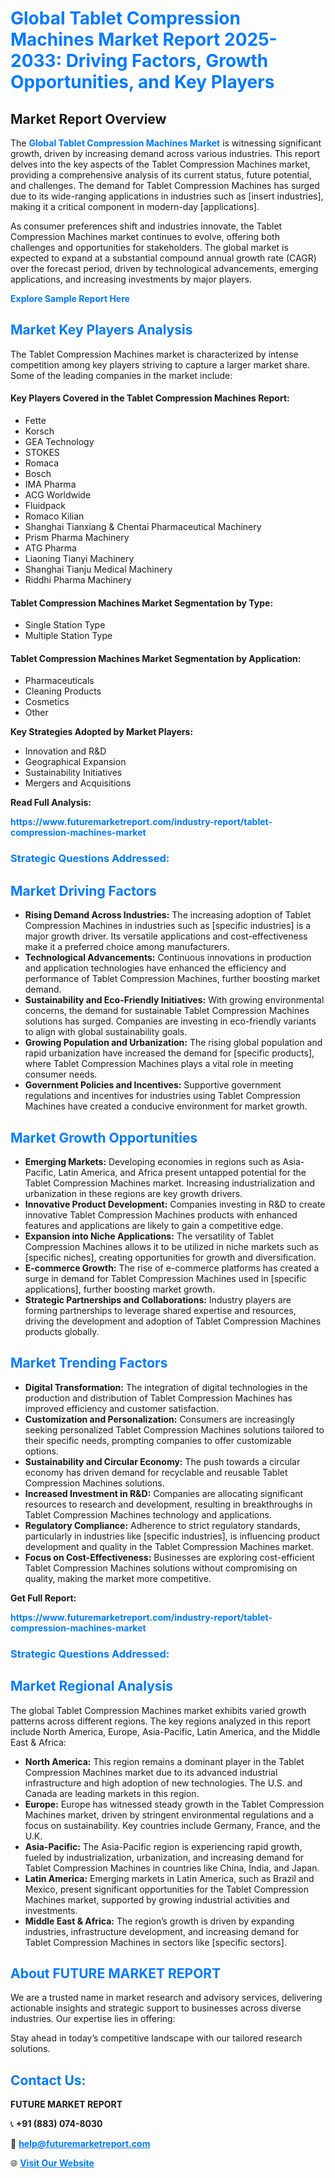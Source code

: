 <h1 style="color: #007BFF;">Global Tablet Compression Machines Market Report 2025-2033: Driving Factors, Growth Opportunities, and Key Players</h1>

<section id="overview">
<h2>Market Report Overview</h2>
<p>The <a href="https://www.futuremarketreport.com/industry-report/tablet-compression-machines-market" style="color: #007BFF; text-decoration: none;"><strong>Global Tablet Compression Machines Market</strong></a> is witnessing significant growth, driven by increasing demand across various industries. This report delves into the key aspects of the Tablet Compression Machines market, providing a comprehensive analysis of its current status, future potential, and challenges. The demand for Tablet Compression Machines has surged due to its wide-ranging applications in industries such as [insert industries], making it a critical component in modern-day [applications].</p>
<p>As consumer preferences shift and industries innovate, the Tablet Compression Machines market continues to evolve, offering both challenges and opportunities for stakeholders. The global market is expected to expand at a substantial compound annual growth rate (CAGR) over the forecast period, driven by technological advancements, emerging applications, and increasing investments by major players.</p>
</section>

<section id="overview">
<p><a href="https://www.futuremarketreport.com/request-sample/reportId=105138" style="color: #007BFF; text-decoration: none;"><strong>Explore Sample Report Here</strong></a></p>
</section>

<section id="key-players">
<h2 style="color: #007BFF;">Market Key Players Analysis</h2>
<p>The Tablet Compression Machines market is characterized by intense competition among key players striving to capture a larger market share. Some of the leading companies in the market include:</p>
<h4>Key Players Covered in the Tablet Compression Machines Report:</h4>
<ul><li>Fette</li><li>Korsch</li><li>GEA Technology</li><li>STOKES</li><li>Romaca</li><li>Bosch</li><li>IMA Pharma</li><li>ACG Worldwide</li><li>Fluidpack</li><li>Romaco Kilian</li><li>Shanghai Tianxiang &amp; Chentai Pharmaceutical Machinery</li><li>Prism Pharma Machinery</li><li>ATG Pharma</li><li>Liaoning Tianyi Machinery</li><li>Shanghai Tianju Medical Machinery</li><li>Riddhi Pharma Machinery</li></ul>
<h4>Tablet Compression Machines Market Segmentation by Type:</h4>
<ul><li>Single Station Type</li><li>Multiple Station Type</li></ul>

<h4>Tablet Compression Machines Market Segmentation by Application:</h4>
<ul><li>Pharmaceuticals</li><li>Cleaning Products</li><li>Cosmetics</li><li>Other</li></ul>
<p><strong>Key Strategies Adopted by Market Players:</strong></p>
<ul>
<li>Innovation and R&D</li>
<li>Geographical Expansion</li>
<li>Sustainability Initiatives</li>
<li>Mergers and Acquisitions</li>
</ul>
</section>

<section>
<p><strong>Read Full Analysis: </strong></p><a href="https://www.futuremarketreport.com/industry-report/tablet-compression-machines-market" style="color: #007BFF; text-decoration: none;"><strong>https://www.futuremarketreport.com/industry-report/tablet-compression-machines-market</strong></a>
<h3 style="color: #007BFF;">Strategic Questions Addressed:</h3>
</section>

<section id="driving-factors">
<h2 style="color: #007BFF;">Market Driving Factors</h2>
<ul>
<li><strong>Rising Demand Across Industries:</strong> The increasing adoption of Tablet Compression Machines in industries such as [specific industries] is a major growth driver. Its versatile applications and cost-effectiveness make it a preferred choice among manufacturers.</li>
<li><strong>Technological Advancements:</strong> Continuous innovations in production and application technologies have enhanced the efficiency and performance of Tablet Compression Machines, further boosting market demand.</li>
<li><strong>Sustainability and Eco-Friendly Initiatives:</strong> With growing environmental concerns, the demand for sustainable Tablet Compression Machines solutions has surged. Companies are investing in eco-friendly variants to align with global sustainability goals.</li>
<li><strong>Growing Population and Urbanization:</strong> The rising global population and rapid urbanization have increased the demand for [specific products], where Tablet Compression Machines plays a vital role in meeting consumer needs.</li>
<li><strong>Government Policies and Incentives:</strong> Supportive government regulations and incentives for industries using Tablet Compression Machines have created a conducive environment for market growth.</li>
</ul>
</section>

<section id="growth-opportunities">
<h2 style="color: #007BFF;">Market Growth Opportunities</h2>
<ul>
<li><strong>Emerging Markets:</strong> Developing economies in regions such as Asia-Pacific, Latin America, and Africa present untapped potential for the Tablet Compression Machines market. Increasing industrialization and urbanization in these regions are key growth drivers.</li>
<li><strong>Innovative Product Development:</strong> Companies investing in R&D to create innovative Tablet Compression Machines products with enhanced features and applications are likely to gain a competitive edge.</li>
<li><strong>Expansion into Niche Applications:</strong> The versatility of Tablet Compression Machines allows it to be utilized in niche markets such as [specific niches], creating opportunities for growth and diversification.</li>
<li><strong>E-commerce Growth:</strong> The rise of e-commerce platforms has created a surge in demand for Tablet Compression Machines used in [specific applications], further boosting market growth.</li>
<li><strong>Strategic Partnerships and Collaborations:</strong> Industry players are forming partnerships to leverage shared expertise and resources, driving the development and adoption of Tablet Compression Machines products globally.</li>
</ul>
</section>

<section id="trending-factors">
<h2 style="color: #007BFF;">Market Trending Factors</h2>
<ul>
<li><strong>Digital Transformation:</strong> The integration of digital technologies in the production and distribution of Tablet Compression Machines has improved efficiency and customer satisfaction.</li>
<li><strong>Customization and Personalization:</strong> Consumers are increasingly seeking personalized Tablet Compression Machines solutions tailored to their specific needs, prompting companies to offer customizable options.</li>
<li><strong>Sustainability and Circular Economy:</strong> The push towards a circular economy has driven demand for recyclable and reusable Tablet Compression Machines solutions.</li>
<li><strong>Increased Investment in R&D:</strong> Companies are allocating significant resources to research and development, resulting in breakthroughs in Tablet Compression Machines technology and applications.</li>
<li><strong>Regulatory Compliance:</strong> Adherence to strict regulatory standards, particularly in industries like [specific industries], is influencing product development and quality in the Tablet Compression Machines market.</li>
<li><strong>Focus on Cost-Effectiveness:</strong> Businesses are exploring cost-efficient Tablet Compression Machines solutions without compromising on quality, making the market more competitive.</li>
</ul>
</section>

<section>
<p><strong>Get Full Report: </strong></p><a href="https://www.futuremarketreport.com/industry-report/tablet-compression-machines-market" style="color: #007BFF; text-decoration: none;"><strong>https://www.futuremarketreport.com/industry-report/tablet-compression-machines-market</strong></a>
<h3 style="color: #007BFF;">Strategic Questions Addressed:</h3>
</section>


<section id="regional-analysis">
<h2 style="color: #007BFF;">Market Regional Analysis</h2>
<p>The global Tablet Compression Machines market exhibits varied growth patterns across different regions. The key regions analyzed in this report include North America, Europe, Asia-Pacific, Latin America, and the Middle East & Africa:</p>
<ul>
<li><strong>North America:</strong> This region remains a dominant player in the Tablet Compression Machines market due to its advanced industrial infrastructure and high adoption of new technologies. The U.S. and Canada are leading markets in this region.</li>
<li><strong>Europe:</strong> Europe has witnessed steady growth in the Tablet Compression Machines market, driven by stringent environmental regulations and a focus on sustainability. Key countries include Germany, France, and the U.K.</li>
<li><strong>Asia-Pacific:</strong> The Asia-Pacific region is experiencing rapid growth, fueled by industrialization, urbanization, and increasing demand for Tablet Compression Machines in countries like China, India, and Japan.</li>
<li><strong>Latin America:</strong> Emerging markets in Latin America, such as Brazil and Mexico, present significant opportunities for the Tablet Compression Machines market, supported by growing industrial activities and investments.</li>
<li><strong>Middle East & Africa:</strong> The region’s growth is driven by expanding industries, infrastructure development, and increasing demand for Tablet Compression Machines in sectors like [specific sectors].</li>
</ul>
</section>

<footer>
<h2 style="color: #007BFF;">About FUTURE MARKET REPORT</h2>
<p>We are a trusted name in market research and advisory services, delivering actionable insights and strategic support to businesses across diverse industries. Our expertise lies in offering:</p>

<p>Stay ahead in today’s competitive landscape with our tailored research solutions.</p>

<h2 style="color: #007BFF;">Contact Us:</h2>
<p><strong>FUTURE MARKET REPORT</strong></p>
<p>📞 <strong>+91 (883) 074-8030</strong></p>
<p>📧 <strong><a href="mailto:help@futuremarketreport.com" style="color: #007BFF;">help@futuremarketreport.com</a></strong></p>
<p>🌐 <strong><a href="https://www.futuremarketreport.com/" style="color: #007BFF;">Visit Our Website</a></strong></p>
</footer>